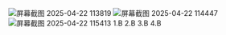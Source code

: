 ![屏幕截图 2025-04-22 113819](https://github.com/user-attachments/assets/9c95be71-1f57-4764-a8a1-b7d89f2bdd56)
![屏幕截图 2025-04-22 114447](https://github.com/user-attachments/assets/38498417-8f5b-4abd-b969-d60a550a16db)
![屏幕截图 2025-04-22 115413](https://github.com/user-attachments/assets/7cebfe38-9498-4f93-99f8-32110be23a69)
1.B 2.B 3.B 4.B 
